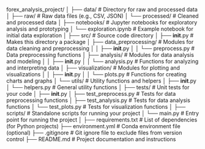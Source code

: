 forex_analysis_project/
│
├── data/                   # Directory for raw and processed data
│   ├── raw/                # Raw data files (e.g., CSV, JSON)
│   └── processed/          # Cleaned and processed data
│
├── notebooks/              # Jupyter notebooks for exploratory analysis and prototyping
│   └── exploration.ipynb   # Example notebook for initial data exploration
│
├── src/                    # Source code directory
│   ├── __init__.py         # Makes this directory a package
│   ├── data_preprocessing/ # Modules for data cleaning and preprocessing
│   │   ├── __init__.py
│   │   └── preprocess.py   # Data preprocessing functions
│   ├── analysis/           # Modules for data analysis and modeling
│   │   ├── __init__.py
│   │   └── analysis.py     # Functions for analyzing and interpreting data
│   ├── visualization/      # Modules for plotting and visualizations
│   │   ├── __init__.py
│   │   └── plots.py        # Functions for creating charts and graphs
│   └── utils/              # Utility functions and helpers
│       ├── __init__.py
│       └── helpers.py      # General utility functions
│
├── tests/                  # Unit tests for your code
│   ├── __init__.py
│   ├── test_preprocess.py   # Tests for data preprocessing functions
│   ├── test_analysis.py     # Tests for data analysis functions
│   └── test_plots.py        # Tests for visualization functions
│
├── scripts/                # Standalone scripts for running your project
│   └── main.py             # Entry point for running the project
│
├── requirements.txt        # List of dependencies (for Python projects)
├── environment.yml         # Conda environment file (optional)
├── .gitignore              # Git ignore file to exclude files from version control
├── README.md               # Project documentation and instructions